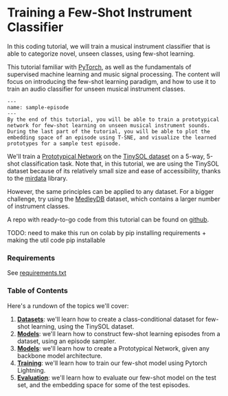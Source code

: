 # Training a Few-Shot Instrument Classifier

In this coding tutorial, we will train a musical instrument classifier that is able to categorize novel, unseen classes, using few-shot learning. 

This tutorial  familiar with [PyTorch](https://pytorch.org/), as well as the fundamentals of supervised machine learning and music signal processing. 
The content will focus on introducing the few-shot learning paradigm, and how to use it to train an audio classifier for unseen musical instrument classes. 

```{figure} ../assets/sample-episode.png
---
name: sample-episode
---
By the end of this tutorial, you will be able to train a prototypical network for few-shot learning on unseen musical instrument sounds. During the last part of the tutorial, you will be able to plot the embedding space of an episode using T-SNE, and visualize the learned prototypes for a sample test episode.
```

We'll train a [Prototypical Network](/foundations-fsl/metric-based-fsl/) on the [TinySOL dataset](https://zenodo.org/record/3685367) on a 5-way, 5-shot classification task. 
Note that, in this tutorial, we are using the TinySOL dataset because of its relatively small size and ease of accessibility, thanks to the [mirdata](https://github.com/mir-dataset-loaders/mirdata/) library. 

However, the same principles can be applied to any dataset. For a bigger challenge, try using the [MedleyDB](https://medleydb.weebly.com/) dataset, which contains a larger number of instrument classes. 

A repo with ready-to-go code from this tutorial can be found on [github](https://github.com/music-fsl-zsl/tutorial/fsl-example).


TODO: need to make this run on colab by pip installing requirements + making the util code pip installable

### Requirements

See [requirements.txt](https://github.com/music-fsl-zsl/tutorial/book/fsl-example/fsl/requirements.txt)

### Table of Contents

Here's a rundown of the topics we'll cover:

1. [**Datasets**](/fsl-example/datasets): we'll learn how to create a class-conditional dataset for few-shot learning, using the TinySOL dataset.
2. [**Models**](/fsl-example/episodes): we'll learn how to construct few-shot learning episodes from a dataset, using an episode sampler.  
3. [**Models**](/fsl-example/models): we'll learn how to create a Prototypical Network, given any backbone model architecture.
4. [**Training**](/fsl-example/training): we'll learn how to train our few-shot model using Pytorch Lightning.
5. [**Evaluation**](/fsl-example/evaluation): we'll learn how to evaluate our few-shot model on the test set, and the embedding space for some of the test episodes.

